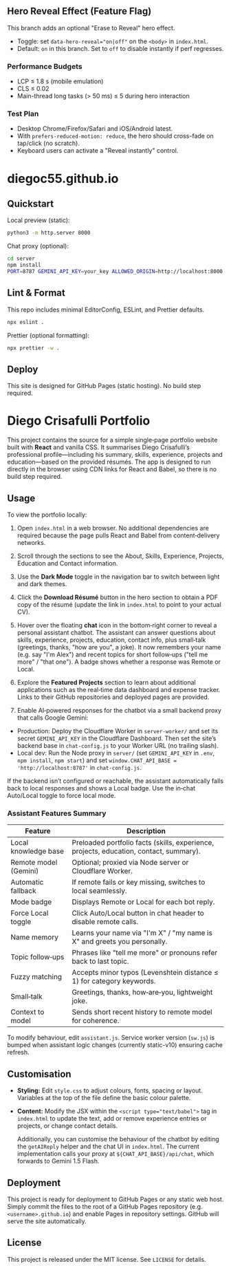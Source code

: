 ## Hero Reveal Effect (Feature Flag)

This branch adds an optional "Erase to Reveal" hero effect.

- Toggle: set `data-hero-reveal="on|off"` on the `<body>` in `index.html`.
- Default: `on` in this branch. Set to `off` to disable instantly if perf regresses.

### Performance Budgets

- LCP ≤ 1.8 s (mobile emulation)
- CLS ≤ 0.02
- Main-thread long tasks (> 50 ms) ≤ 5 during hero interaction

### Test Plan

- Desktop Chrome/Firefox/Safari and iOS/Android latest.
- With `prefers-reduced-motion: reduce`, the hero should cross-fade on tap/click (no scratch).
- Keyboard users can activate a "Reveal instantly" control.

# diegoc55.github.io

## Quickstart

Local preview (static):

```bash
python3 -m http.server 8000
```

Chat proxy (optional):

```bash
cd server
npm install
PORT=8787 GEMINI_API_KEY=your_key ALLOWED_ORIGIN=http://localhost:8000 node server.js
```

## Lint & Format

This repo includes minimal EditorConfig, ESLint, and Prettier defaults.

```bash
npx eslint .
```

Prettier (optional formatting):

```bash
npx prettier -w .
```

## Deploy

This site is designed for GitHub Pages (static hosting). No build step required.

# Diego Crisafulli Portfolio

This project contains the source for a simple single‑page portfolio website built with **React** and vanilla CSS.  It summarises Diego Crisafulli’s professional profile—including his summary, skills, experience, projects and education—based on the provided résumés.  The app is designed to run directly in the browser using CDN links for React and Babel, so there is no build step required.

## Usage

To view the portfolio locally:

1. Open `index.html` in a web browser.  No additional dependencies are required because the page pulls React and Babel from content‑delivery networks.
2. Scroll through the sections to see the About, Skills, Experience, Projects, Education and Contact information.
3. Use the **Dark Mode** toggle in the navigation bar to switch between light and dark themes.
4. Click the **Download Résumé** button in the hero section to obtain a PDF copy of the résumé (update the link in `index.html` to point to your actual CV).

5. Hover over the floating **chat** icon in the bottom‑right corner to reveal a personal assistant chatbot.  The assistant can answer questions about skills, experience, projects, education, contact info, plus small‑talk (greetings, thanks, "how are you", a joke). It now remembers your name (e.g. say "I'm Alex") and recent topics for short follow‑ups ("tell me more" / "that one"). A badge shows whether a response was Remote or Local.

6. Explore the **Featured Projects** section to learn about additional applications such as the real‑time data dashboard and expense tracker.  Links to their GitHub repositories and deployed pages are provided.

7. Enable AI‑powered responses for the chatbot via a small backend proxy that calls Google Gemini:

  - Production: Deploy the Cloudflare Worker in `server-worker/` and set its secret `GEMINI_API_KEY` in the Cloudflare Dashboard. Then set the site’s backend base in `chat-config.js` to your Worker URL (no trailing slash).
  - Local dev: Run the Node proxy in `server/` (set `GEMINI_API_KEY` in `.env`, `npm install`, `npm start`) and set `window.CHAT_API_BASE = 'http://localhost:8787'` in `chat-config.js`.

  If the backend isn’t configured or reachable, the assistant automatically falls back to local responses and shows a Local badge. Use the in‑chat Auto/Local toggle to force local mode.

### Assistant Features Summary

| Feature | Description |
|---------|-------------|
| Local knowledge base | Preloaded portfolio facts (skills, experience, projects, education, contact, summary). |
| Remote model (Gemini) | Optional; proxied via Node server or Cloudflare Worker. |
| Automatic fallback | If remote fails or key missing, switches to local seamlessly. |
| Mode badge | Displays Remote or Local for each bot reply. |
| Force Local toggle | Click Auto/Local button in chat header to disable remote calls. |
| Name memory | Learns your name via "I'm X" / "my name is X" and greets you personally. |
| Topic follow‑ups | Phrases like "tell me more" or pronouns refer back to last topic. |
| Fuzzy matching | Accepts minor typos (Levenshtein distance ≤ 1) for category keywords. |
| Small‑talk | Greetings, thanks, how‑are‑you, lightweight joke. |
| Context to model | Sends short recent history to remote model for coherence. |

To modify behaviour, edit `assistant.js`. Service worker version (`sw.js`) is bumped when assistant logic changes (currently static-v10) ensuring cache refresh.

## Customisation

- **Styling:** Edit `style.css` to adjust colours, fonts, spacing or layout.  Variables at the top of the file define the basic colour palette.
- **Content:** Modify the JSX within the `<script type="text/babel">` tag in `index.html` to update the text, add or remove experience entries or projects, or change contact details.

  Additionally, you can customise the behaviour of the chatbot by editing the `getAIReply` helper and the chat UI in `index.html`. The current implementation calls your proxy at `${CHAT_API_BASE}/api/chat`, which forwards to Gemini 1.5 Flash.

## Deployment

This project is ready for deployment to GitHub Pages or any static web host.  Simply commit the files to the root of a GitHub Pages repository (e.g. `<username>.github.io`) and enable Pages in repository settings.  GitHub will serve the site automatically.

## License

This project is released under the MIT license.  See `LICENSE` for details.